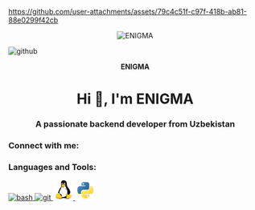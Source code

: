 https://github.com/user-attachments/assets/79c4c51f-c97f-418b-ab81-88e0299f42cb
<p align="center">
  <img src="giphy.gif" alt="ENIGMA" width="600"/>
</p>

![github](https://github.com/user-attachments/assets/bbfd9fd6-03fe-4bd0-925c-3a5ecd14b1a0)
<p align="center">
  <b>ENIGMA</b>
</p>

<h1 align="center">Hi 👋, I'm ENIGMA</h1>
<h3 align="center">A passionate backend developer from Uzbekistan</h3>

<h3 align="left">Connect with me:</h3>
<p align="left">
</p>

<h3 align="left">Languages and Tools:</h3>
<p align="left"> <a href="https://www.gnu.org/software/bash/" target="_blank" rel="noreferrer"> <img src="https://www.vectorlogo.zone/logos/gnu_bash/gnu_bash-icon.svg" alt="bash" width="40" height="40"/> </a> <a href="https://git-scm.com/" target="_blank" rel="noreferrer"> <img src="https://www.vectorlogo.zone/logos/git-scm/git-scm-icon.svg" alt="git" width="40" height="40"/> </a> <a href="https://www.linux.org/" target="_blank" rel="noreferrer"> <img src="https://raw.githubusercontent.com/devicons/devicon/master/icons/linux/linux-original.svg" alt="linux" width="40" height="40"/> </a> <a href="https://www.python.org" target="_blank" rel="noreferrer"> <img src="https://raw.githubusercontent.com/devicons/devicon/master/icons/python/python-original.svg" alt="python" width="40" height="40"/> </a> </p>
